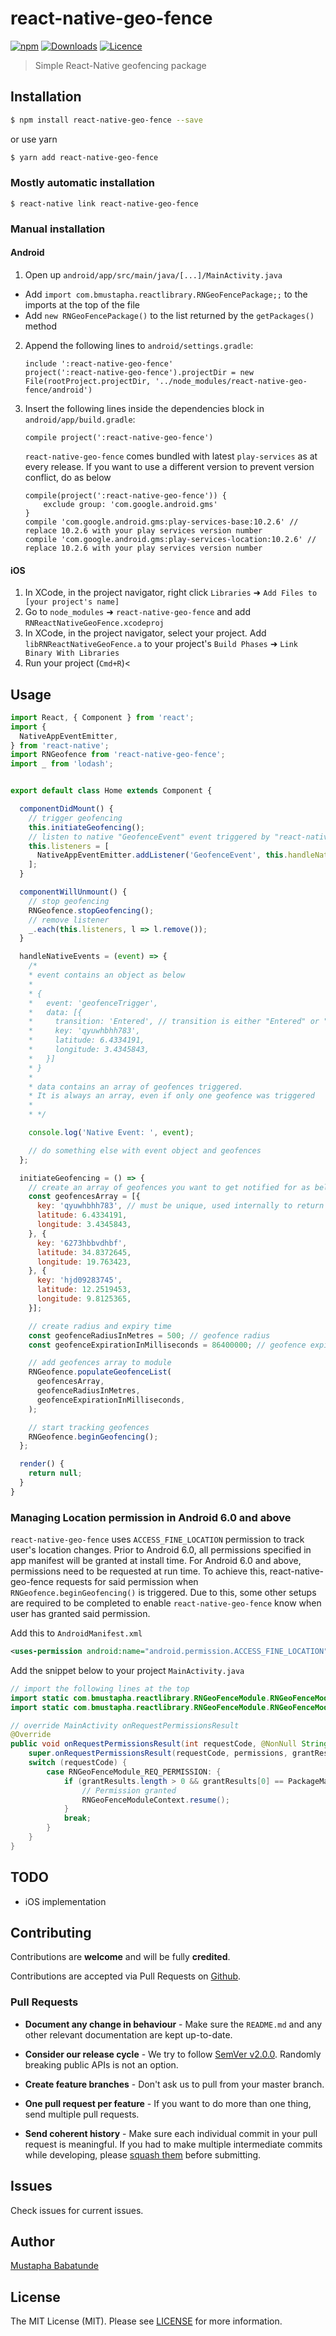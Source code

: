 
# react-native-geo-fence

[![npm](https://img.shields.io/npm/v/react-native-geo-fence.svg)](https://www.npmjs.com/package/react-native-geo-fence) [![Downloads](https://img.shields.io/npm/dt/react-native-geo-fence.svg)](https://www.npmjs.com/package/react-native-geo-fence) [![Licence](https://img.shields.io/npm/l/react-native-geo-fence.svg)](https://www.npmjs.com/package/react-native-geo-fence)

> Simple React-Native geofencing package

## Installation

``` bash
$ npm install react-native-geo-fence --save
```
or use yarn

``` bash
$ yarn add react-native-geo-fence
```

### Mostly automatic installation

`$ react-native link react-native-geo-fence`

### Manual installation

#### Android

1. Open up `android/app/src/main/java/[...]/MainActivity.java`
  - Add `import com.bmustapha.reactlibrary.RNGeoFencePackage;;` to the imports at the top of the file
  - Add `new RNGeoFencePackage()` to the list returned by the `getPackages()` method
2. Append the following lines to `android/settings.gradle`:
  	```
  	include ':react-native-geo-fence'
  	project(':react-native-geo-fence').projectDir = new File(rootProject.projectDir, '../node_modules/react-native-geo-fence/android')
  	```
3. Insert the following lines inside the dependencies block in `android/app/build.gradle`:
  	```
  	compile project(':react-native-geo-fence')
  	```
  	`react-native-geo-fence` comes bundled with latest `play-services` as at every release. If you want to use a different version to prevent version conflict, do as below
  	```
  	compile(project(':react-native-geo-fence')) {
  	    exclude group: 'com.google.android.gms'
  	}
  	compile 'com.google.android.gms:play-services-base:10.2.6' // replace 10.2.6 with your play services version number
  	compile 'com.google.android.gms:play-services-location:10.2.6' // replace 10.2.6 with your play services version number
    ```

#### iOS

1. In XCode, in the project navigator, right click `Libraries` ➜ `Add Files to [your project's name]`
2. Go to `node_modules` ➜ `react-native-geo-fence` and add `RNReactNativeGeoFence.xcodeproj`
3. In XCode, in the project navigator, select your project. Add `libRNReactNativeGeoFence.a` to your project's `Build Phases` ➜ `Link Binary With Libraries`
4. Run your project (`Cmd+R`)<


## Usage
```javascript
import React, { Component } from 'react';
import {
  NativeAppEventEmitter,
} from 'react-native';
import RNGeofence from 'react-native-geo-fence';
import _ from 'lodash';


export default class Home extends Component {

  componentDidMount() {
    // trigger geofencing
    this.initiateGeofencing();
    // listen to native "GeofenceEvent" event triggered by "react-native-geo-fence"
    this.listeners = [
      NativeAppEventEmitter.addListener('GeofenceEvent', this.handleNativeEvents),
    ];
  }

  componentWillUnmount() {
    // stop geofencing
    RNGeofence.stopGeofencing();
    // remove listener
    _.each(this.listeners, l => l.remove());
  }

  handleNativeEvents = (event) => {
    /*
    * event contains an object as below
    *
    * {
    *   event: 'geofenceTrigger',
    *   data: [{
    *     transition: 'Entered', // transition is either "Entered" or "Exited" explains if user entered or exited geofence
    *     key: 'qyuwhbhh783',
    *     latitude: 6.4334191,
    *     longitude: 3.4345843,
    *   }]
    * }
    *
    * data contains an array of geofences triggered.
    * It is always an array, even if only one geofence was triggered
    *
    * */

    console.log('Native Event: ', event);

    // do something else with event object and geofences
  };

  initiateGeofencing = () => {
    // create an array of geofences you want to get notified for as below
    const geofencesArray = [{
      key: 'qyuwhbhh783', // must be unique, used internally to return unique geofence
      latitude: 6.4334191,
      longitude: 3.4345843,
    }, {
      key: '6273hbbvdhbf',
      latitude: 34.8372645,
      longitude: 19.763423,
    }, {
      key: 'hjd09283745',
      latitude: 12.2519453,
      longitude: 9.8125365,
    }];

    // create radius and expiry time
    const geofenceRadiusInMetres = 500; // geofence radius
    const geofenceExpirationInMilliseconds = 86400000; // geofence expiration time

    // add geofences array to module
    RNGeofence.populateGeofenceList(
      geofencesArray,
      geofenceRadiusInMetres,
      geofenceExpirationInMilliseconds,
    );

    // start tracking geofences
    RNGeofence.beginGeofencing();
  };

  render() {
    return null;
  }
}
```

### Managing Location permission in Android 6.0 and above
`react-native-geo-fence` uses `ACCESS_FINE_LOCATION` permission to track user's location changes. 
Prior to Android 6.0, all permissions specified in app manifest will be granted at install time. For Android 6.0 and above, permissions need to be requested at run time. To achieve this, react-native-geo-fence requests for said permission when `RNGeofence.beginGeofencing()` is triggered. Due to this, some other setups are required to be completed to enable `react-native-geo-fence` know when user has granted said permission.

Add this to `AndroidManifest.xml`
```xml
<uses-permission android:name="android.permission.ACCESS_FINE_LOCATION" />
```

Add the snippet below to your project `MainActivity.java`
```java
// import the following lines at the top
import static com.bmustapha.reactlibrary.RNGeoFenceModule.RNGeoFenceModuleContext;
import static com.bmustapha.reactlibrary.RNGeoFenceModule.RNGeoFenceModule_REQ_PERMISSION;

// override MainActivity onRequestPermissionsResult
@Override
public void onRequestPermissionsResult(int requestCode, @NonNull String[] permissions, @NonNull int[] grantResults) {
    super.onRequestPermissionsResult(requestCode, permissions, grantResults);
    switch (requestCode) {
        case RNGeoFenceModule_REQ_PERMISSION: {
            if (grantResults.length > 0 && grantResults[0] == PackageManager.PERMISSION_GRANTED){
                // Permission granted
                RNGeoFenceModuleContext.resume();
            }
            break;
        }
    }
}
```

## TODO
- iOS implementation


## Contributing

Contributions are **welcome** and will be fully **credited**.

Contributions are accepted via Pull Requests on [Github](https://github.com/toystars/react-native-geo-fence).


### Pull Requests

- **Document any change in behaviour** - Make sure the `README.md` and any other relevant documentation are kept up-to-date.

- **Consider our release cycle** - We try to follow [SemVer v2.0.0](http://semver.org/). Randomly breaking public APIs is not an option.

- **Create feature branches** - Don't ask us to pull from your master branch.

- **One pull request per feature** - If you want to do more than one thing, send multiple pull requests.

- **Send coherent history** - Make sure each individual commit in your pull request is meaningful. If you had to make multiple intermediate commits while developing, please [squash them](http://www.git-scm.com/book/en/v2/Git-Tools-Rewriting-History#Changing-Multiple-Commit-Messages) before submitting.


## Issues

Check issues for current issues.

## Author

[Mustapha Babatunde](https://twitter.com/iAmToystars)
 

## License

The MIT License (MIT). Please see [LICENSE](LICENSE) for more information.
